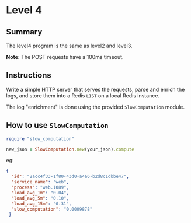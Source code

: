 # Level 4

## Summary

The level4 program is the same as level2 and level3.

**Note:** The POST requests have a 100ms timeout.

## Instructions

Write a simple HTTP server that serves the requests, parse and enrich the logs, and store them into a Redis `LIST` on a local Redis instance.

The log "enrichment" is done using the provided `SlowComputation` module.

## How to use `SlowComputation`

```rb
require "slow_computation"

new_json = SlowComputation.new(your_json).compute
```

eg:
```json
{
  "id": "2acc4f33-1f80-43d0-a4a6-b2d8c1dbbe47",
  "service_name": "web",
  "process": "web.1089",
  "load_avg_1m": "0.04",
  "load_avg_5m": "0.10",
  "load_avg_15m": "0.31",
  "slow_computation": "0.0009878"
 }
```
